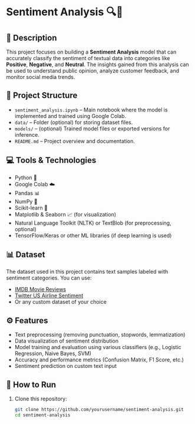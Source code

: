 # Sentiment Analysis 🔍🧠

## 📌 Description

This project focuses on building a **Sentiment Analysis** model that can accurately classify the sentiment of textual data into categories like **Positive**, **Negative**, and **Neutral**. The insights gained from this analysis can be used to understand public opinion, analyze customer feedback, and monitor social media trends.

## 📁 Project Structure

- `sentiment_analysis.ipynb` – Main notebook where the model is implemented and trained using Google Colab.
- `data/` – Folder (optional) for storing dataset files.
- `models/` – (optional) Trained model files or exported versions for inference.
- `README.md` – Project overview and documentation.

## 💻 Tools & Technologies

- Python 🐍
- Google Colab ☁️
- Pandas 📊
- NumPy 🔢
- Scikit-learn 🎯
- Matplotlib & Seaborn 📈 (for visualization)
- Natural Language Toolkit (NLTK) or TextBlob (for preprocessing, optional)
- TensorFlow/Keras or other ML libraries (if deep learning is used)

## 📊 Dataset

The dataset used in this project contains text samples labeled with sentiment categories. You can use:
- [IMDB Movie Reviews]([https://ai.stanford.edu/~amaas/data/sentiment/](https://www.kaggle.com/code/mmmarchetti/play-store-sentiment-analysis-of-user-reviews/input?select=apps.csv))
- [Twitter US Airline Sentiment]([https://www.kaggle.com/crowdflower/twitter-airline-sentiment](https://www.kaggle.com/datasets/saurabhshahane/twitter-sentiment-dataset))
- Or any custom dataset of your choice

## ⚙️ Features

- Text preprocessing (removing punctuation, stopwords, lemmatization)
- Data visualization of sentiment distribution
- Model training and evaluation using various classifiers (e.g., Logistic Regression, Naive Bayes, SVM)
- Accuracy and performance metrics (Confusion Matrix, F1 Score, etc.)
- Sentiment prediction on custom text input

## 🚀 How to Run

1. Clone this repository:
   ```bash
   git clone https://github.com/yourusername/sentiment-analysis.git
   cd sentiment-analysis
